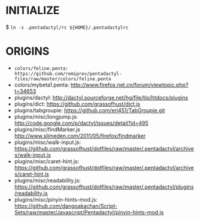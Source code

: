 INITIALIZE
==========

$ `ln -s .pentadactyl/rc ${HOME}/.pentadactylrc`

ORIGINS
=======

* `colors/feline.penta:                https://github.com/remiprev/pentadactyl-files/raw/master/colors/feline.penta`
* colors/mybeta1.penta:               http://www.firefox.net.cn/forum/viewtopic.php?t=34653
* plugins/dactyl:                     http://dactyl.sourceforge.net/hg/file/tip/htdocs/plugins
* plugins/dict:                       https://github.com/grassofhust/dict.js
* plugins/tabgroupie:                 https://github.com/eri451/TabGroupie.git
* plugins/misc/longjump.js:           http://code.google.com/p/dactyl/issues/detail?id=495
* plugins/misc/findMarker.js          http://www.slimeden.com/2011/05/firefox/findmarker
* plugins/misc/walk-input.js:         https://github.com/grassofhust/dotfiles/raw/master/.pentadactyl/archives/walk-input.js
* plugins/misc/caret-hint.js:         https://github.com/grassofhust/dotfiles/raw/master/.pentadactyl/archives/caret-hint.js
* plugins/misc/readability.js:        https://github.com/grassofhust/dotfiles/raw/master/.pentadactyl/plugins/readability.js
* plugins/misc/pinyin-hints-mod.js:   https://github.com/dangoakachan/Script-Sets/raw/master/Javascript/Pentadactyl/pinyin-hints-mod.js
